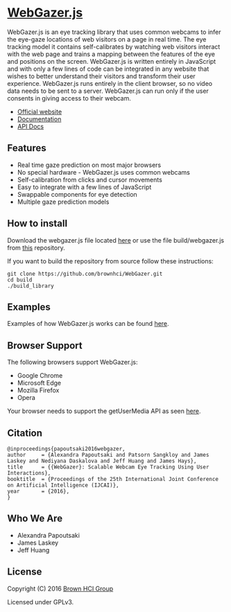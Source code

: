 # [WebGazer.js](https://webgazer.cs.brown.edu)

WebGazer.js is an eye tracking library that uses common webcams to infer the eye-gaze locations of web visitors on a page in real time. The eye tracking model it contains self-calibrates by watching web visitors interact with the web page and trains a mapping between the features of the eye and positions on the screen. WebGazer.js is written entirely in JavaScript and with only a few lines of code can be integrated in any website that wishes to better understand their visitors and transform their user experience. WebGazer.js runs entirely in the client browser, so no video data needs to be sent to a server. WebGazer.js can run only if the user consents in giving access to their webcam. 


* [Official website](https://webgazer.cs.brown.edu)
* [Documentation](https://webgazer.cs.brown.edu/documentation)
* [API Docs](https://github.com/brownhci/WebGazer/wiki/Top-Level-API)


## Features

* Real time gaze prediction on most major browsers
* No special hardware - WebGazer.js uses common webcams
* Self-calibration from clicks and cursor movements
* Easy to integrate with a few lines of JavaScript
* Swappable components for eye detection
* Multiple gaze prediction models


## How to install
Download the webgazer.js file located [here](https://webgazer.cs.brown.edu/#download) or use the file build/webgazer.js from [this](https://github.com/brownhci/WebGazer.git) repository.

If you want to build the repository from source follow these instructions:

    git clone https://github.com/brownhci/WebGazer.git
    cd build
    ./build_library


## Examples

Examples of how WebGazer.js works can be found [here](https://webgazer.cs.brown.edu/#examples).


## Browser Support

The following browsers support WebGazer.js:

* Google Chrome
* Microsoft Edge
* Mozilla Firefox
* Opera

Your browser needs to support the getUserMedia API as seen [here](http://caniuse.com/#feat=stream).

## Citation

	@inproceedings{papoutsaki2016webgazer,
	author     = {Alexandra Papoutsaki and Patsorn Sangkloy and James Laskey and Nediyana Daskalova and Jeff Huang and James Hays},
	title      = {{WebGazer}: Scalable Webcam Eye Tracking Using User Interactions},
    booktitle  = {Proceedings of the 25th International Joint Conference on Artificial Intelligence (IJCAI)},
	year       = {2016},
	}



## Who We Are

* Alexandra Papoutsaki
* James Laskey
* Jeff Huang

## License

Copyright (C) 2016 [Brown HCI Group](http://hci.cs.brown.edu)

Licensed under GPLv3.

